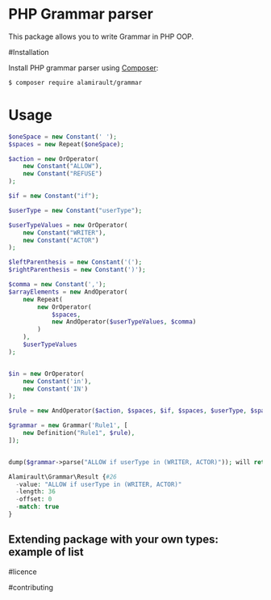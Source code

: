# PHP Grammar parser

This package allows you to write Grammar in PHP OOP.

#Installation

Install PHP grammar parser using [Composer](https://getcomposer.org/download/):

```bash
$ composer require alamirault/grammar
```

# Usage


```php
$oneSpace = new Constant(' ');
$spaces = new Repeat($oneSpace);

$action = new OrOperator(
    new Constant("ALLOW"),
    new Constant("REFUSE")
);

$if = new Constant("if");

$userType = new Constant("userType");

$userTypeValues = new OrOperator(
    new Constant("WRITER"),
    new Constant("ACTOR")
);

$leftParenthesis = new Constant('(');
$rightParenthesis = new Constant(')');

$comma = new Constant(',');
$arrayElements = new AndOperator(
    new Repeat(
        new OrOperator(
            $spaces,
            new AndOperator($userTypeValues, $comma)
        )
    ),
    $userTypeValues
);


$in = new OrOperator(
    new Constant('in'),
    new Constant('IN')
);

$rule = new AndOperator($action, $spaces, $if, $spaces, $userType, $spaces, $in, $spaces, $leftParenthesis, $arrayElements, $rightParenthesis);

$grammar = new Grammar('Rule1', [
    new Definition("Rule1", $rule),
]);


dump($grammar->parse("ALLOW if userType in (WRITER, ACTOR)")); will return 

Alamirault\Grammar\Result {#26
  -value: "ALLOW if userType in (WRITER, ACTOR)"
  -length: 36
  -offset: 0
  -match: true
}

```

## Extending package with your own types: example of list

#licence

#contributing